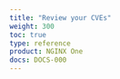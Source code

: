 ```yaml
---
title: "Review your CVEs"
weight: 300
toc: true
type: reference
product: NGINX One
docs: DOCS-000
---
```


